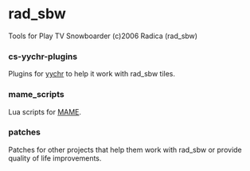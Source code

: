 # rad_sbw

Tools for Play TV Snowboarder (c)2006 Radica (rad_sbw)

### cs-yychr-plugins

Plugins for [yychr](https://w.atwiki.jp/yychr/) to help it work with rad_sbw tiles.

### mame_scripts

Lua scripts for [MAME](https://www.mamedev.org/).

### patches

Patches for other projects that help them work with rad_sbw or provide quality of life improvements.
